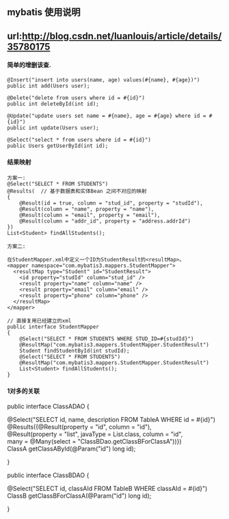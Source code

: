 ## mybatis 使用说明

## url:http://blog.csdn.net/luanlouis/article/details/35780175
#### 简单的增删该查.

    @Insert("insert into users(name, age) values(#{name}, #{age})")  
    public int add(Users user);  
      
    @Delete("delete from users where id = #{id}")  
    public int deleteById(int id);  
      
    @Update("update users set name = #{name}, age = #{age} where id = #{id}")  
    public int update(Users user);  
      
    @Select("select * from users where id = #{id}")  
    public Users getUserById(int id); 
    
    
#### 结果映射

    方案一:
    @Select("SELECT * FROM STUDENTS")  
    @Results(  // 基于数据表和实体Bean 之间不对应的映射
    {  
        @Result(id = true, column = "stud_id", property = "studId"),  
        @Result(column = "name", property = "name"),  
        @Result(column = "email", property = "email"),  
        @Result(column = "addr_id", property = "address.addrId")  
    })  
    List<Student> findAllStudents();
    
    方案二: 
    
    在StudentMapper.xml中定义一个ID为StudentResult的<resultMap>。
    <mapper namespace="com.mybatis3.mappers.StudentMapper">  
      <resultMap type="Student" id="StudentResult">  
        <id property="studId" column="stud_id" />  
        <result property="name" column="name" />  
        <result property="email" column="email" />  
        <result property="phone" column="phone" />  
      </resultMap>  
    </mapper>  
    
    // 直接复用已经建立的xml 
    public interface StudentMapper  
    {  
        @Select("SELECT * FROM STUDENTS WHERE STUD_ID=#{studId}")  
        @ResultMap("com.mybatis3.mappers.StudentMapper.StudentResult")  
        Student findStudentById(int studId);  
        @Select("SELECT * FROM STUDENTS")  
        @ResultMap("com.mybatis3.mappers.StudentMapper.StudentResult")  
        List<Student> findAllStudents();  
    } 

#### 1对多的关联

 public interface ClassADAO {   
   
   @Select("SELECT id, name, description FROM TableA WHERE id = #{id}")   
   @Results({@Result(property = "id", column = "id"),   
             @Result(property = "list", javaType = List.class, column = "id",  
               many = @Many(select = "ClassBDao.getClassBForClassA"))})   
   ClassA getClassAById(@Param("id") long id);  
   
 }  
   
 public interface ClassBDAO {  
   
   @Select("SELECT id, classAId FROM TableB WHERE classAId = #{id}")  
   ClassB getClassBForClassA(@Param("id") long id);  
   
 }  